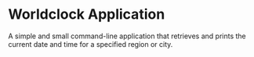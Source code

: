 # Worldclock Application
A simple and small command-line application that retrieves and prints the
current date and time for a specified region or city.

